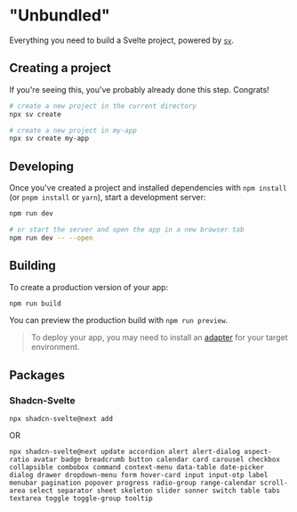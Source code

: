 # "Unbundled"

Everything you need to build a Svelte project, powered by [`sv`](https://github.com/sveltejs/cli).

## Creating a project

If you're seeing this, you've probably already done this step. Congrats!

```bash
# create a new project in the current directory
npx sv create

# create a new project in my-app
npx sv create my-app
```

## Developing

Once you've created a project and installed dependencies with `npm install` (or `pnpm install` or `yarn`), start a development server:

```bash
npm run dev

# or start the server and open the app in a new browser tab
npm run dev -- --open
```

## Building

To create a production version of your app:

```bash
npm run build
```

You can preview the production build with `npm run preview`.

> To deploy your app, you may need to install an [adapter](https://svelte.dev/docs/kit/adapters) for your target environment.

## Packages

### Shadcn-Svelte
```
npx shadcn-svelte@next add
```
OR
```
npx shadcn-svelte@next update accordion alert alert-dialog aspect-ratio avatar badge breadcrumb button calendar card carousel checkbox collapsible combobox command context-menu data-table date-picker dialog drawer dropdown-menu form hover-card input input-otp label menubar pagination popover progress radio-group range-calendar scroll-area select separator sheet skeleton slider sonner switch table tabs textarea toggle toggle-group tooltip
```
